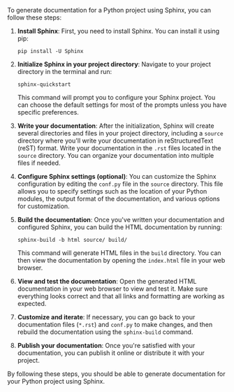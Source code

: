 To generate documentation for a Python project using Sphinx, you can follow these steps:

1. **Install Sphinx**: First, you need to install Sphinx. You can install it using pip:
   
   ```
   pip install -U Sphinx
   ```

2. **Initialize Sphinx in your project directory**: Navigate to your project directory in the terminal and run:
   
   ```
   sphinx-quickstart
   ```
   
    This command will prompt you to configure your Sphinx project. You can choose the default settings for most of the prompts unless you have specific preferences.

3. **Write your documentation**: After the initialization, Sphinx will create several directories and files in your project directory, including a `source` directory where you'll write your documentation in reStructuredText (reST) format. Write your documentation in the `.rst` files located in the `source` directory. You can organize your documentation into multiple files if needed.

4. **Configure Sphinx settings (optional)**: You can customize the Sphinx configuration by editing the `conf.py` file in the `source` directory. This file allows you to specify settings such as the location of your Python modules, the output format of the documentation, and various options for customization.

5. **Build the documentation**: Once you've written your documentation and configured Sphinx, you can build the HTML documentation by running:
   
   ```
   sphinx-build -b html source/ build/
   ```
   
    This command will generate HTML files in the `build` directory. You can then view the documentation by opening the `index.html` file in your web browser.

6. **View and test the documentation**: Open the generated HTML documentation in your web browser to view and test it. Make sure everything looks correct and that all links and formatting are working as expected.

7. **Customize and iterate**: If necessary, you can go back to your documentation files (`*.rst`) and `conf.py` to make changes, and then rebuild the documentation using the `sphinx-build` command.

8. **Publish your documentation**: Once you're satisfied with your documentation, you can publish it online or distribute it with your project.

By following these steps, you should be able to generate documentation for your Python project using Sphinx.



